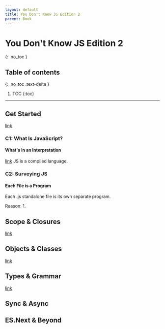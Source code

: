 ```yaml
---
layout: default
title: You Don't Know JS Edition 2
parent: Book
---
```


# You Don't Know JS Edition 2
{: .no_toc }

## Table of contents
{: .no_toc .text-delta }

1. TOC
{:toc}

---

## Get Started
[link](https://github.com/getify/You-Dont-Know-JS/blob/2nd-ed/get-started/README.md)
### C1: What Is JavaScript?
#### What's in an Interpretation 
[link](https://github.com/getify/You-Dont-Know-JS/blob/2nd-ed/get-started/ch1.md#whats-in-an-interpretation)
JS is a compiled language.

### C2: Surveying JS
#### Each File is a Program

Each .js standalone file is its own separate program.

Reason: 
1. 
## Scope & Closures
[link](https://github.com/getify/You-Dont-Know-JS/blob/2nd-ed/scope-closures/README.md)


## Objects & Classes
[link](https://github.com/getify/You-Dont-Know-JS/blob/2nd-ed/objects-classes/README.md)


## Types & Grammar
[link](https://github.com/getify/You-Dont-Know-JS/blob/2nd-ed/types-grammar/README.md)


## Sync & Async


## ES.Next & Beyond